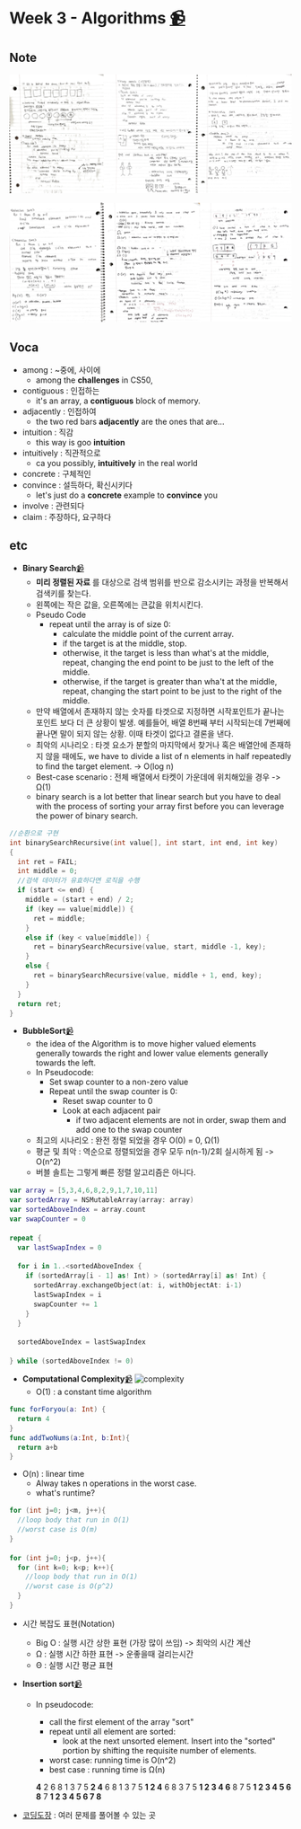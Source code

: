 # Week 3 - Algorithms [📹](https://youtu.be/jUyQqLvg8Qw)

## Note
![note](/Week3/note_week3_0.jpg)

![note](/Week3/note_week3_1.jpg)

## Voca
- among : ~중에, 사이에
  - among the **challenges** in CS50,
- contiguous : 인접하는
  - it's an array, a **contiguous** block of memory.
- adjacently : 인접하여
  - the two red bars **adjacently** are the ones that are...
- intuition : 직감
  - this way is goo **intuition**
- intuitively : 직관적으로
  - ca you possibly, **intuitively** in the real world
- concrete : 구체적인
- convince : 설득하다, 확신시키다
  - let's just do a **concrete** example to **convince** you
- involve : 관련되다
- claim : 주장하다, 요구하다

## etc
- **Binary Search**[📹](https://youtu.be/5xlIPT1FRcA)
  - **미리 정렬된 자료** 를 대상으로 검색 범위를 반으로 감소시키는 과정을 반복해서 검색키를 찾는다.
  - 왼쪽에는 작은 값을, 오른쪽에는 큰값을 위치시킨다.
  - Pseudo Code
    - repeat until the array is of size 0:
      - calculate the middle point of the current array.
      - if the target is at the middle, stop.
      - otherwise, it the target is less than what's at the middle, repeat, changing the end point to be just to the left of the middle.
      - otherwise, if the target is greater than wha't at the middle, repeat, changing the start point to be just to the right of the middle.
  - 만약 배열에서 존재하지 않는 숫자를 타겟으로 지정하면 시작포인트가 끝나는 포인트 보다 더 큰 상황이 발생. 예를들어, 배열 8번째 부터 시작되는데 7번째에 끝나면 말이 되지 않는 상황. 이때 타겟이 없다고 결론을 낸다.
  - 최악의 시나리오 : 타겟 요소가 분할의 마지막에서 찾거나 혹은 배열안에 존재하지 않을 때에도, we have to divide a list of n elements in half repeatedly to find the target element. -> O(log n)
  - Best-case scenario : 전체 배열에서 타켓이 가운데에 위치해있을 경우 -> Ω(1)
  - binary search is a lot better that linear search but you have to deal with the process of sorting your array first before you can leverage the power of binary search.

``` c
//순환으로 구현
int binarySearchRecursive(int value[], int start, int end, int key)
{
  int ret = FAIL;
  int middle = 0;
  //검색 데이터가 유효하다면 로직을 수행
  if (start <= end) {
    middle = (start + end) / 2;
    if (key == value[middle]) {
      ret = middle;
    }
    else if (key < value[middle]) {
      ret = binarySearchRecursive(value, start, middle -1, key);
    }
    else {
      ret = binarySearchRecursive(value, middle + 1, end, key);
    }
  }
  return ret;
}
```
- **BubbleSort**[📹](https://youtu.be/Ui97-_n5xjo)
  - the idea of the Algorithm is to move higher valued elements generally towards the right and lower value elements generally towards the left.
  - In Pseudocode:
    - Set swap counter to a non-zero value
    - Repeat until the swap counter is 0:
      - Reset swap counter to 0
      - Look at each adjacent pair
        - if two adjacent elements are not in order, swap them and add one to the swap counter
  - 최고의 시나리오 : 완전 정렬 되었을 경우 O(0) = 0, Ω(1)
  - 평균 및 최악 : 역순으로 정렬되었을 경우 모두 n(n-1)/2회 실시하게 됨 -> O(n^2)
  - 버블 솔트는 그렇게 빠른 정렬 알고리즘은 아니다.
```swift
var array = [5,3,4,6,8,2,9,1,7,10,11]
var sortedArray = NSMutableArray(array: array)
var sortedAboveIndex = array.count
var swapCounter = 0

repeat {
  var lastSwapIndex = 0

  for i in 1..<sortedAboveIndex {
    if (sortedArray[i - 1] as! Int) > (sortedArray[i] as! Int) {
      sortedArray.exchangeObject(at: i, withObjectAt: i-1)
      lastSwapIndex = i
      swapCounter += 1
    }
  }

  sortedAboveIndex = lastSwapIndex

} while (sortedAboveIndex != 0)
```

- **Computational Complexity**[📹](https://youtu.be/IM9sHGlYV5A)
![complexity](/Week3/complexity0.jpg)
  - O(1) : a constant time algorithm  

```swift
func forForyou(a: Int) {
  return 4
}
func addTwoNums(a:Int, b:Int){
  return a+b
}
```

  - O(n) : linear time
    - Alway takes n operations in the worst case.
    - what's runtime?

```c
for (int j=0; j<m, j++){
  //loop body that run in O(1)
  //worst case is O(m)
}

for (int j=0; j<p, j++){
  for (int k=0; k<p; k++){
    //loop body that run in O(1)  
    //worst case is O(p^2)
  }
}
```
  - 시간 복잡도 표현(Notation)
    - Big O : 실행 시간 상한 표현 (가장 많이 쓰임) -> 최악의 시간 계산
    - Ω : 실행 시간 하한 표현 -> 운좋을때 걸리는시간
    - Θ : 실행 시간 평균 표현
- **Insertion sort**[📹](https://youtu.be/TwGb6ohsvUU)
  - In pseudocode:
    - call the first element of the array "sort"
    - repeat until all element are sorted:
      - look at the next unsorted element. Insert into the "sorted" portion by shifting the requisite number of elements.
    - worst case: running time is O(n^2)
    - best case : running time is Ω(n)
    
    **4** 2 6 8 1 3 7 5
    **2 4** 6 8 1 3 7 5
    **1 2 4** 6 8 3 7 5
    **1 2 3 4 6** 8 7 5
    **1 2 3 4 5 6 8** 7
    **1 2 3 4 5 6 7 8**

- [코딩도장](http://codingdojang.com/) : 여러 문제를 풀어볼 수 있는 곳
